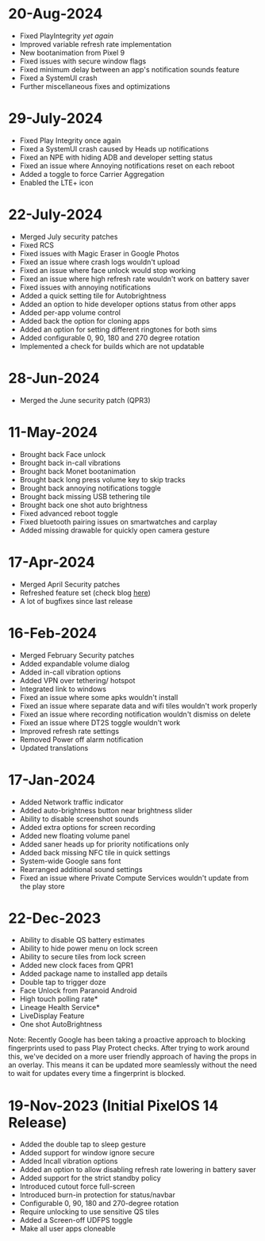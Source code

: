 # 20-Aug-2024
- Fixed PlayIntegrity *yet again*
- Improved variable refresh rate implementation
- New bootanimation from Pixel 9
- Fixed issues with secure window flags
- Fixed minimum delay between an app's notification sounds feature
- Fixed a SystemUI crash
- Further miscellaneous fixes and optimizations

# 29-July-2024
- Fixed Play Integrity once again
- Fixed a SystemUI crash caused by Heads up notifications
- Fixed an NPE with hiding ADB and developer setting status
- Fixed an issue where Annoying notifications reset on each reboot
- Added a toggle to force Carrier Aggregation
- Enabled the LTE+ icon

# 22-July-2024
- Merged July security patches
- Fixed RCS
- Fixed issues with Magic Eraser in Google Photos
- Fixed an issue where crash logs wouldn't upload
- Fixed an issue where face unlock would stop working
- Fixed an issue where high refresh rate wouldn't work on battery saver
- Fixed issues with annoying notifications
- Added a quick setting tile for Autobrightness
- Added an option to hide developer options status from other apps
- Added per-app volume control
- Added back the option for cloning apps
- Added an option for setting different ringtones for both sims
- Added configurable 0, 90, 180 and 270 degree rotation
- Implemented a check for builds which are not updatable

# 28-Jun-2024
- Merged the June security patch (QPR3)

# 11-May-2024
- Brought back Face unlock
- Brought back in-call vibrations
- Brought back Monet bootanimation
- Brought back long press volume key to skip tracks
- Brought back annoying notifications toggle
- Brought back missing USB tethering tile
- Brought back one shot auto brightness
- Fixed advanced reboot toggle
- Fixed bluetooth pairing issues on smartwatches and carplay
- Added missing drawable for quickly open camera gesture

# 17-Apr-2024
- Merged April Security patches
- Refreshed feature set (check blog [here](https://blog.pixelos.net/blogs/2024-04-16-April-Update))
- A lot of bugfixes since last release

# 16-Feb-2024
- Merged February Security patches
- Added expandable volume dialog
- Added in-call vibration options
- Added VPN over tethering/ hotspot
- Integrated link to windows
- Fixed an issue where some apks wouldn't install
- Fixed an issue where separate data and wifi tiles wouldn't work properly
- Fixed an issue where recording notification wouldn't dismiss on delete
- Fixed an issue where DT2S toggle wouldn't work
- Improved refresh rate settings
- Removed Power off alarm notification 
- Updated translations

# 17-Jan-2024
- Added Network traffic indicator
- Added auto-brightness button near brightness slider
- Ability to disable screenshot sounds
- Added extra options for screen recording
- Added new floating volume panel
- Added saner heads up for priority notifications only
- Added back missing NFC tile in quick settings
- System-wide Google sans font
- Rearranged additional sound settings
- Fixed an issue where Private Compute Services wouldn't update from the play store

# 22-Dec-2023
- Ability to disable QS battery estimates
- Ability to hide power menu on lock screen
- Ability to secure tiles from lock screen
- Added new clock faces from QPR1
- Added package name to installed app details
- Double tap to trigger doze
- Face Unlock from Paranoid Android
- High touch polling rate*
- Lineage Health Service*
- LiveDisplay Feature
- One shot AutoBrightness

Note: Recently Google has been taking a proactive approach to blocking fingerprints used to pass Play Protect checks. After trying to work around this, we've decided on a more user friendly approach of having the props in an overlay. This means it can be updated more seamlessly without the need to wait for updates every time a fingerprint is blocked.

# 19-Nov-2023 (Initial PixelOS 14 Release)
- Added the double tap to sleep gesture 
- Added support for window ignore secure
- Added Incall vibration options
- Added an option to allow disabling refresh rate lowering in battery saver 
- Added support for the strict standby policy
- Introduced cutout force full-screen
- Introduced burn-in protection for status/navbar
- Configurable 0, 90, 180 and 270-degree rotation 
- Require unlocking to use sensitive QS tiles 
- Added a Screen-off UDFPS toggle
- Make all user apps cloneable
